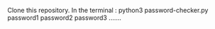 Clone this repository.
In the terminal : python3 password-checker.py password1 password2 password3 .......

